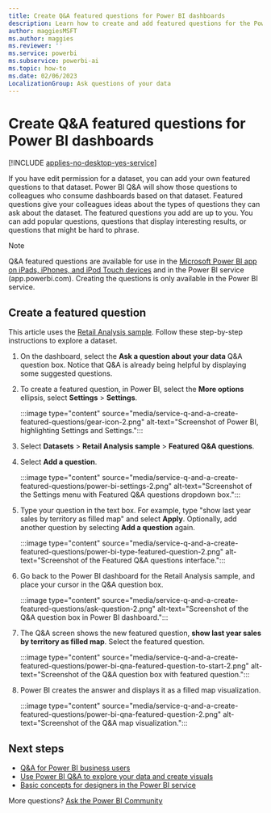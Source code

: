 ```yaml
---
title: Create Q&A featured questions for Power BI dashboards
description: Learn how to create and add featured questions for the Power BI Q&A by using the Retail Analysis sample.
author: maggiesMSFT
ms.author: maggies
ms.reviewer: ''
ms.service: powerbi
ms.subservice: powerbi-ai
ms.topic: how-to
ms.date: 02/06/2023
LocalizationGroup: Ask questions of your data
---
```

# Create Q&A featured questions for Power BI dashboards

[!INCLUDE [applies-no-desktop-yes-service](../includes/applies-no-desktop-yes-service.md)]

If you have edit permission for a dataset, you can add your own featured questions to that dataset. Power BI Q&A will show those questions to colleagues who consume dashboards based on that dataset. Featured questions give your colleagues ideas about the types of questions they can ask about the dataset. The featured questions you add are up to you. You can add popular questions, questions that display interesting results, or questions that might be hard to phrase.

> [!NOTE]
> Q&A featured questions are available for use in the [Microsoft Power BI app on iPads, iPhones, and iPod Touch devices](../consumer/mobile/mobile-apps-ios-qna.md) and in the Power BI service (app.powerbi.com). Creating the questions is only available in the Power BI service.
>

## Create a featured question

This article uses the [Retail Analysis sample](sample-retail-analysis.md). Follow these step-by-step instructions to explore a dataset.

1. On the dashboard, select the **Ask a question about your data** Q&A question box. Notice that Q&A is already being helpful by displaying some suggested questions.
1. To create a featured question, in Power BI, select the **More options** ellipsis, select **Settings** > **Settings**.

   :::image type="content" source="media/service-q-and-a-create-featured-questions/gear-icon-2.png" alt-text="Screenshot of Power BI, highlighting Settings and Settings.":::
1. Select **Datasets** > **Retail Analysis sample** > **Featured Q&A questions**.
1. Select **Add a question**.

   :::image type="content" source="media/service-q-and-a-create-featured-questions/power-bi-settings-2.png" alt-text="Screenshot of the Settings menu with Featured Q&A questions dropdown box.":::
1. Type your question in the text box. For example, type "show last year sales by territory as filled map" and select **Apply**. Optionally, add another question by selecting **Add a question** again.

   :::image type="content" source="media/service-q-and-a-create-featured-questions/power-bi-type-featured-question-2.png" alt-text="Screenshot of the Featured Q&A questions interface.":::

1. Go back to the Power BI dashboard for the Retail Analysis sample, and place your cursor in the Q&A question box.

   :::image type="content" source="media/service-q-and-a-create-featured-questions/ask-question-2.png" alt-text="Screenshot of the Q&A question box in Power BI dashboard.":::

1. The Q&A screen shows the new featured question, **show last year sales by territory as filled map**. Select the featured question.

   :::image type="content" source="media/service-q-and-a-create-featured-questions/power-bi-qna-featured-question-to-start-2.png" alt-text="Screenshot of the Q&A question box with featured question.":::
1. Power BI creates the answer and displays it as a filled map visualization.

   :::image type="content" source="media/service-q-and-a-create-featured-questions/power-bi-qna-featured-question-2.png" alt-text="Screenshot of the Q&A map visualization.":::

## Next steps

- [Q&A for Power BI business users](../consumer/end-user-q-and-a.md)
- [Use Power BI Q&A to explore your data and create visuals](power-bi-tutorial-q-and-a.md)
- [Basic concepts for designers in the Power BI service](../fundamentals/service-basic-concepts.md)

More questions? [Ask the Power BI Community](https://community.powerbi.com/)
